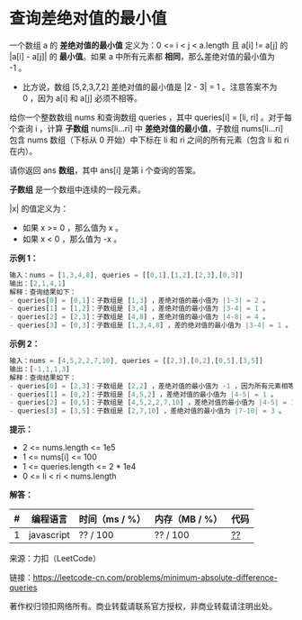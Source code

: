 # 查询差绝对值的最小值

一个数组 a 的 **差绝对值的最小值** 定义为：0 <= i < j < a.length 且 a[i] != a[j] 的 |a[i] - a[j]| 的 **最小值**。如果 a 中所有元素都 **相同**，那么差绝对值的最小值为 -1 。

- 比方说，数组 [5,2,3,7,2] 差绝对值的最小值是 |2 - 3| = 1 。注意答案不为 0 ，因为 a[i] 和 a[j] 必须不相等。

给你一个整数数组 nums 和查询数组 queries ，其中 queries[i] = [li, ri] 。对于每个查询 i ，计算 **子数组** nums[li...ri] 中 **差绝对值的最小值**，子数组 nums[li...ri] 包含 nums 数组（下标从 0 开始）中下标在 li 和 ri 之间的所有元素（包含 li 和 ri 在内）。

请你返回 ans **数组**，其中 ans[i] 是第 i 个查询的答案。

**子数组** 是一个数组中连续的一段元素。

|x| 的值定义为：

- 如果 x >= 0 ，那么值为 x 。
- 如果 x < 0 ，那么值为 -x 。

**示例 1：**

``` javascript
输入：nums = [1,3,4,8], queries = [[0,1],[1,2],[2,3],[0,3]]
输出：[2,1,4,1]
解释：查询结果如下：
- queries[0] = [0,1]：子数组是 [1,3] ，差绝对值的最小值为 |1-3| = 2 。
- queries[1] = [1,2]：子数组是 [3,4] ，差绝对值的最小值为 |3-4| = 1 。
- queries[2] = [2,3]：子数组是 [4,8] ，差绝对值的最小值为 |4-8| = 4 。
- queries[3] = [0,3]：子数组是 [1,3,4,8] ，差的绝对值的最小值为 |3-4| = 1 。
```

**示例 2：**

``` javascript
输入：nums = [4,5,2,2,7,10], queries = [[2,3],[0,2],[0,5],[3,5]]
输出：[-1,1,1,3]
解释：查询结果如下：
- queries[0] = [2,3]：子数组是 [2,2] ，差绝对值的最小值为 -1 ，因为所有元素相等。
- queries[1] = [0,2]：子数组是 [4,5,2] ，差绝对值的最小值为 |4-5| = 1 。
- queries[2] = [0,5]：子数组是 [4,5,2,2,7,10] ，差绝对值的最小值为 |4-5| = 1 。
- queries[3] = [3,5]：子数组是 [2,7,10] ，差绝对值的最小值为 |7-10| = 3 。
```

**提示：**

- 2 <= nums.length <= 1e5
- 1 <= nums[i] <= 100
- 1 <= queries.length <= 2 * 1e4
- 0 <= li < ri < nums.length

**解答：**

**#**|**编程语言**|**时间（ms / %）**|**内存（MB / %）**|**代码**
--|--|--|--|--
1|javascript|?? / 100|?? / 100|[??](./javascript/ac_v1.js)

来源：力扣（LeetCode）

链接：https://leetcode-cn.com/problems/minimum-absolute-difference-queries

著作权归领扣网络所有。商业转载请联系官方授权，非商业转载请注明出处。
